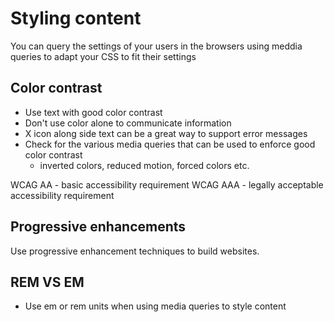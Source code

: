 # Styling content

You can query the settings of your users in the browsers using meddia queries to adapt your CSS to fit their settings

## Color contrast
- Use text with good color contrast
- Don't use color alone to communicate information
- X icon along side text can be a great way to support error messages
- Check for the various media queries that can be used to enforce good color contrast
   - inverted colors, reduced motion, forced colors etc.

WCAG AA - basic accessibility requirement
WCAG AAA - legally acceptable accessibility requirement

## Progressive enhancements
Use progressive enhancement techniques to build websites.


## REM VS EM

- Use em or rem units when using media queries to style content
